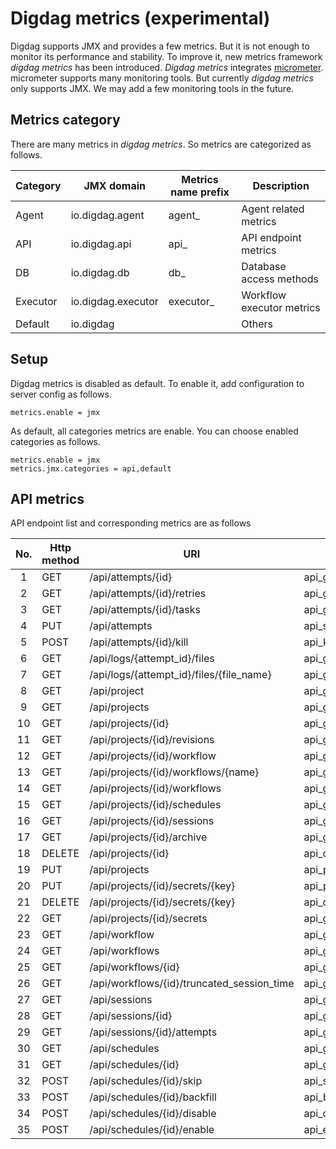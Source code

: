 
# Digdag metrics (experimental)

Digdag supports JMX and provides a few metrics. But it is not enough to monitor its performance and stability.
To improve it, new metrics framework _digdag metrics_ has been introduced.
_Digdag metrics_ integrates [micrometer](https://micrometer.io/).
micrometer supports many monitoring tools. But currently _digdag metrics_ only supports JMX.
We may add a few monitoring tools in the future.

## Metrics category

There are many metrics in _digdag metrics_.
So metrics are categorized as follows.

| Category  | JMX domain        | Metrics name prefix | Description                 |
|-----------|-------------------|---------------------|-----------------------------|
| Agent     | io.digdag.agent   | agent_              | Agent related metrics       |
| API       | io.digdag.api     | api_                | API endpoint metrics        |
| DB        | io.digdag.db      | db_                 | Database access methods     |
| Executor  | io.digdag.executor| executor_           | Workflow executor metrics   |
| Default   | io.digdag         |                     | Others                      |


## Setup
Digdag metrics is disabled as default. To enable it, add configuration to server config as follows.
```
metrics.enable = jmx
```

As default, all categories metrics are enable.
You can choose enabled categories as follows.
```
metrics.enable = jmx
metrics.jmx.categories = api,default
```

## API metrics

API endpoint list and corresponding metrics are as follows

|No.  |Http method| URI                                       | Metrics name                 | Metrics type |
|:---:|-----------|-------------------------------------------|------------------------------|--------------|
|1    | GET       | /api/attempts/{id}                        | api_getAttempt               | timing       |
|2    | GET       | /api/attempts/{id}/retries                | api_getAttemptRetries        | timing       |
|3    | GET       | /api/attempts/{id}/tasks                  | api_getTasks                 | timing       |
|4    | PUT       | /api/attempts                             | api_startAttempt             | timing       |
|5    | POST      | /api/attempts/{id}/kill                   | api_killAttempt              | timing       |
|6    | GET       | /api/logs/{attempt_id}/files              | api_getFileHandles           | timing       |
|7    | GET       | /api/logs/{attempt_id}/files/{file_name}  | api_getFile                  | timing       |
|8    | GET       | /api/project                              | api_getProject               | timing       |
|9    | GET       | /api/projects                             | api_getProjects              | timing       |
|10   | GET       | /api/projects/{id}                        | api_getProjectById           | timing       |
|11   | GET       | /api/projects/{id}/revisions              | api_getRevisions             | timing       |
|12   | GET       | /api/projects/{id}/workflow               | api_getWorkflow              | timing       |
|13   | GET       | /api/projects/{id}/workflows/{name}       | api_getWorkflowByName        | timing       |
|14   | GET       | /api/projects/{id}/workflows              | api_getWorkflows             | timing       |
|15   | GET       | /api/projects/{id}/schedules              | api_getProjectSchedules      | timing       |
|16   | GET       | /api/projects/{id}/sessions               | api_getProjectSessions       | timing       |
|17   | GET       | /api/projects/{id}/archive                | api_getArchive               | timing       |
|18   | DELETE    | /api/projects/{id}                        | api_deleteProject            | timing       |
|19   | PUT       | /api/projects                             | api_putProject               | timing       |
|20   | PUT       | /api/projects/{id}/secrets/{key}          | api_putProjectSecret         | timing       |
|21   | DELETE    | /api/projects/{id}/secrets/{key}          | api_deleteProjectSecret      | timing       |
|22   | GET       | /api/projects/{id}/secrets                | api_getProjectSecretList     | timing       |
|23   | GET       | /api/workflow                             | api_getWorkflowDefinition    | timing       |
|24   | GET       | /api/workflows                            | api_getWorkflowDefinitions   | timing       |
|25   | GET       | /api/workflows/{id}                       | api_getWorkflowDefinitionById| timing       |
|26   | GET       | /api/workflows/{id}/truncated_session_time| api_getTruncatedSessionTime  | timing       |
|27   | GET       | /api/sessions                             | api_getSessions              | timing       |
|28   | GET       | /api/sessions/{id}                        | api_getSession               | timing       |
|29   | GET       | /api/sessions/{id}/attempts               | api_getSessionAttempts       | timing       |
|30   | GET       | /api/schedules                            | api_getSchedules             | timing       |
|31   | GET       | /api/schedules/{id}                       | api_getScheduleById          | timing       |
|32   | POST      | /api/schedules/{id}/skip                  | api_skipSchedule             | timing       |
|33   | POST      | /api/schedules/{id}/backfill              | api_backfillSchedule         | timing       |
|34   | POST      | /api/schedules/{id}/disable               | api_disableSchedule          | timing       |
|35   | POST      | /api/schedules/{id}/enable                | api_enableSchedule           | timing       |

